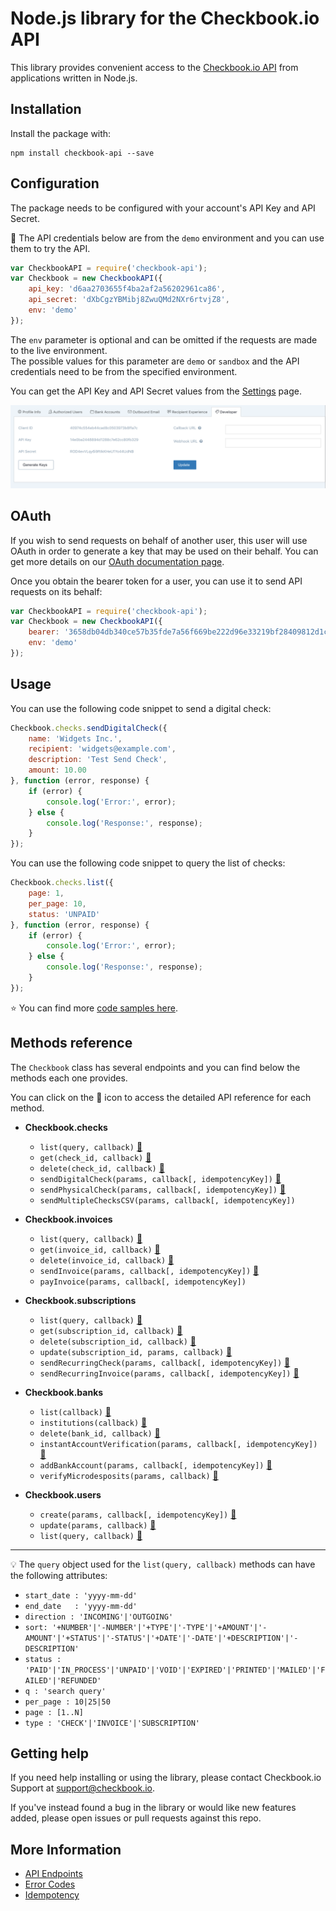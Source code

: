 # Node.js library for the Checkbook.io API

This library provides convenient access to the [Checkbook.io API](https://checkbook.io/) from applications written in Node.js.

## Installation

Install the package with:

    npm install checkbook-api --save
    
## Configuration

The package needs to be configured with your account's API Key and API Secret.

:key: The API credentials below are from the ```demo``` environment and you can use them to try the API.

``` js
var CheckbookAPI = require('checkbook-api');
var Checkbook = new CheckbookAPI({
	api_key: 'd6aa2703655f4ba2af2a56202961ca86',
	api_secret: 'dXbCgzYBMibj8ZwuQMd2NXr6rtvjZ8',
	env: 'demo'
});
```
    
The ```env``` parameter is optional and can be omitted if the requests are made to the live environment.  
The possible values for this parameter are ```demo``` or ```sandbox``` and the API credentials need to be from the specified environment.
    
You can get the API Key and API Secret values from the [Settings](https://checkbook.io/account/settings) page.

![API Key and API Secret](docs/API_Keys.png)

## OAuth

If you wish to send requests on behalf of another user, this user will use OAuth in order to generate a key that may be used on their behalf. You can get more details on our [OAuth documentation page](https://checkbook.io/docs/api/products/#oauth).

Once you obtain the bearer token for a user, you can use it to send API requests on its behalf:


``` js
var CheckbookAPI = require('checkbook-api');
var Checkbook = new CheckbookAPI({
	bearer: '3658db04db340ce57b35fde7a56f669be222d96e33219bf28409812d1ca364b5',
	env: 'demo'
});
```
    
## Usage

You can use the following code snippet to send a digital check:

``` js
Checkbook.checks.sendDigitalCheck({
    name: 'Widgets Inc.',
    recipient: 'widgets@example.com',
    description: 'Test Send Check',
    amount: 10.00
}, function (error, response) {
    if (error) {
        console.log('Error:', error);
    } else {
        console.log('Response:', response);
    }
});
```

You can use the following code snippet to query the list of checks:

``` js
Checkbook.checks.list({
    page: 1,
    per_page: 10,
    status: 'UNPAID'
}, function (error, response) {
    if (error) {
        console.log('Error:', error);
    } else {
        console.log('Response:', response);
    }
});
```

:star: You can find more [code samples here](samples).  

## Methods reference

The ```Checkbook``` class has several endpoints and you can find below the methods each one provides.  

You can click on the :book: icon to access the detailed API reference for each method. 

 * __Checkbook.checks__
 	* ```list(query, callback)``` [:book:](https://checkbook.io/docs/api/reference/#get--v3-check)
 	* ```get(check_id, callback)``` [:book:](https://checkbook.io/docs/api/reference/#get--v3-check-check_id)
 	* ```delete(check_id, callback)``` [:book:](https://checkbook.io/docs/api/reference/#delete--v3-check-check_id)
 	* ```sendDigitalCheck(params, callback[, idempotencyKey])``` [:book:](https://checkbook.io/docs/api/reference/#post--v3-check-digital)
 	* ```sendPhysicalCheck(params, callback[, idempotencyKey])``` [:book:](https://checkbook.io/docs/api/reference/#post--v3-check-physical)
 	* ```sendMultipleChecksCSV(params, callback[, idempotencyKey])```
 	
 * __Checkbook.invoices__
 	* ```list(query, callback)``` [:book:](https://checkbook.io/docs/api/reference/#get--v3-invoice)
 	* ```get(invoice_id, callback)``` [:book:](https://checkbook.io/docs/api/reference/#get--v3-invoice-invoice_id)
	* ```delete(invoice_id, callback)``` [:book:](https://checkbook.io/docs/api/reference/#delete--v3-invoice-invoice_id)
	* ```sendInvoice(params, callback[, idempotencyKey])``` [:book:](https://checkbook.io/docs/api/reference/#post--v3-invoice)
	* ```payInvoice(params, callback[, idempotencyKey])```
 	
 * __Checkbook.subscriptions__
 	* ```list(query, callback)``` [:book:](https://checkbook.io/docs/api/reference/#get--v3-subscription)
	* ```get(subscription_id, callback)``` [:book:](https://checkbook.io/docs/api/reference/#get--v3-subscription-subscription_id)
	* ```delete(subscription_id, callback)``` [:book:](https://checkbook.io/docs/api/reference/#delete--v3-subscription-subscription_id)
	* ```update(subscription_id, params, callback)``` [:book:](https://checkbook.io/docs/api/reference/#put--v3-subscription-subscription_id)
	* ```sendRecurringCheck(params, callback[, idempotencyKey])``` [:book:](https://checkbook.io/docs/api/reference/#post--v3-subscription-check)
	* ```sendRecurringInvoice(params, callback[, idempotencyKey])``` [:book:](https://checkbook.io/docs/api/reference/#post--v3-subscription-invoice)
 
 * __Checkbook.banks__
 	* ```list(callback)``` [:book:](https://checkbook.io/docs/api/reference/#get--v3-bank)
 	* ```institutions(callback)``` [:book:](https://checkbook.io/docs/api/reference/#get--v3-bank-institutions)
 	* ```delete(bank_id, callback)``` [:book:](https://checkbook.io/docs/api/reference/#delete--v3-bank-bank_id)
 	* ```instantAccountVerification(params, callback[, idempotencyKey])``` [:book:](https://checkbook.io/docs/api/reference/#post--v3-bank-iav)
 	* ```addBankAccount(params, callback[, idempotencyKey])``` [:book:](https://checkbook.io/docs/api/reference/#post--v3-bank)
 	* ```verifyMicrodesposits(params, callback)``` [:book:](https://checkbook.io/docs/api/reference/#post--v3-bank-verify)
 	
 * __Checkbook.users__
 	* ```create(params, callback[, idempotencyKey])``` [:book:](https://checkbook.io/docs/api/reference/#post--v3-user)
 	* ```update(params, callback)``` [:book:](https://checkbook.io/docs/api/reference/#put--v3-user)
 	* ```list(query, callback)``` [:book:](https://checkbook.io/docs/api/reference/#get--v3-user-list)
 
---

:bulb: The ```query``` object used for the ```list(query, callback)``` methods can have the following attributes:  
  * ```start_date : 'yyyy-mm-dd'```  
  * ```end_date   : 'yyyy-mm-dd'```  
  * ```direction : 'INCOMING'|'OUTGOING'```  
  * ```sort: '+NUMBER'|'-NUMBER'|'+TYPE'|'-TYPE'|'+AMOUNT'|'-AMOUNT'|'+STATUS'|'-STATUS'|'+DATE'|'-DATE'|'+DESCRIPTION'|'-DESCRIPTION'```  
  * ```status : 'PAID'|'IN_PROCESS'|'UNPAID'|'VOID'|'EXPIRED'|'PRINTED'|'MAILED'|'FAILED'|'REFUNDED'```  
  * ```q : 'search query'```  
  * ```per_page : 10|25|50```    
  * ```page : [1..N]```  
  * ```type : 'CHECK'|'INVOICE'|'SUBSCRIPTION'```  
 
## Getting help

If you need help installing or using the library, please contact Checkbook.io Support at support@checkbook.io.  

If you've instead found a bug in the library or would like new features added, please open issues or pull requests against this repo.

## More Information

 * [API Endpoints](https://checkbook.io/docs/api/reference/)
 * [Error Codes](https://checkbook.io/docs/api/products/#error-codes)
 * [Idempotency](https://checkbook.io/docs/api/products/#idempotent-requests)
    
    